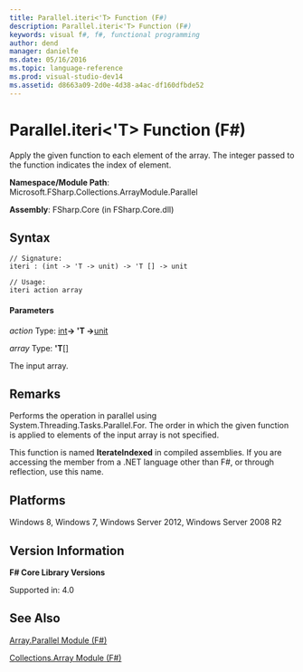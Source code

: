 ```yaml
---
title: Parallel.iteri<'T> Function (F#)
description: Parallel.iteri<'T> Function (F#)
keywords: visual f#, f#, functional programming
author: dend
manager: danielfe
ms.date: 05/16/2016
ms.topic: language-reference
ms.prod: visual-studio-dev14
ms.assetid: d8663a09-2d0e-4d38-a4ac-df160dfbde52 
---
```


# Parallel.iteri<'T> Function (F#)

Apply the given function to each element of the array. The integer passed to the function indicates the index of element.

**Namespace/Module Path**: Microsoft.FSharp.Collections.ArrayModule.Parallel

**Assembly**: FSharp.Core (in FSharp.Core.dll)


## Syntax

```
// Signature:
iteri : (int -> 'T -> unit) -> 'T [] -> unit

// Usage:
iteri action array
```

#### Parameters
*action*
Type: [int](https://msdn.microsoft.com/library/025d5455-3622-4ea5-9573-3ecbd4ee1375)**-&gt; 'T -&gt;**[unit](https://msdn.microsoft.com/library/00b837c2-6c8a-483a-87d3-0479c64037a7)


*array*
Type: **'T**[[]](https://msdn.microsoft.com/library/def20292-9aae-4596-9275-b94e594f8493)


The input array.




## Remarks
Performs the operation in parallel using System.Threading.Tasks.Parallel.For. The order in which the given function is applied to elements of the input array is not specified.

This function is named **IterateIndexed** in compiled assemblies. If you are accessing the member from a .NET language other than F#, or through reflection, use this name.


## Platforms
Windows 8, Windows 7, Windows Server 2012, Windows Server 2008 R2


## Version Information
**F# Core Library Versions**

Supported in: 4.0


## See Also
[Array.Parallel Module &#40;F&#35;&#41;](Array.Parallel-Module-%5BFSharp%5D.md)

[Collections.Array Module &#40;F&#35;&#41;](Collections.Array-Module-%5BFSharp%5D.md)

